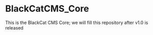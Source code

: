 BlackCatCMS_Core
================

This is the BlackCat CMS Core; we will fill this repository after v1.0 is released
